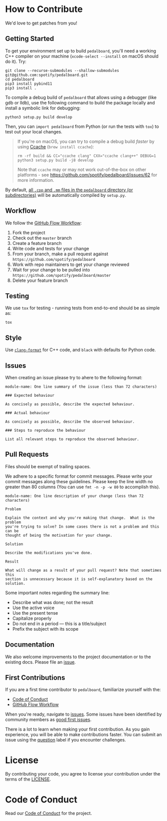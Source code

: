 # How to Contribute

We'd love to get patches from you!

## Getting Started

To get your environment set up to build `pedalboard`, you'll need a working C++ compiler on your machine (`xcode-select --install` on macOS should do it). Try:

```shell
git clone --recurse-submodules --shallow-submodules git@github.com:spotify/pedalboard.git
cd pedalboard
pip3 install pybind11
pip3 install .
```

To compile a debug build of `pedalboard` that allows using a debugger (like gdb or lldb), use the following command to build the package locally and install a symbolic link for debugging:
```shell
python3 setup.py build develop
```

Then, you can `import pedalboard` from Python (or run the tests with `tox`) to test out your local changes.

> If you're on macOS, you can try to compile a debug build _faster_ by using [Ccache](https://ccache.dev/) (`brew install ccache`):
> ```shell
> rm -rf build && CC="ccache clang" CXX="ccache clang++" DEBUG=1 python3 setup.py build -j8 develop
> ```
> Note that `ccache` may or may not work out-of-the-box on other platforms - see https://github.com/spotify/pedalboard/issues/62 for more information.

By default, [all `.cpp` and `.mm` files in the `pedalboard` directory (or subdirectories)](https://github.com/spotify/pedalboard/blob/master/setup.py#L129)
will be automatically compiled by `setup.py`.

## Workflow

We follow the [GitHub Flow Workflow](https://guides.github.com/introduction/flow/):

1.  Fork the project 
1.  Check out the `master` branch 
1.  Create a feature branch
1.  Write code and tests for your change 
1.  From your branch, make a pull request against `https://github.com/spotify/pedalboard` 
1.  Work with repo maintainers to get your change reviewed 
1.  Wait for your change to be pulled into `https://github.com/spotify/pedalboard/master`
1.  Delete your feature branch

## Testing

We use `tox` for testing - running tests from end-to-end should be as simple as:

```
tox
```

## Style

Use [`clang-format`](https://clang.llvm.org/docs/ClangFormat.html) for C++ code, and `black` with defaults for Python code.

## Issues

When creating an issue please try to ahere to the following format:

    module-name: One line summary of the issue (less than 72 characters)

    ### Expected behaviour

    As concisely as possible, describe the expected behaviour.

    ### Actual behaviour

    As concisely as possible, describe the observed behaviour.

    ### Steps to reproduce the behaviour

    List all relevant steps to reproduce the observed behaviour.

## Pull Requests

Files should be exempt of trailing spaces.

We adhere to a specific format for commit messages. Please write your commit
messages along these guidelines. Please keep the line width no greater than 80
columns (You can use `fmt -n -p -w 80` to accomplish this).

    module-name: One line description of your change (less than 72 characters)

    Problem

    Explain the context and why you're making that change.  What is the problem
    you're trying to solve? In some cases there is not a problem and this can be
    thought of being the motivation for your change.

    Solution

    Describe the modifications you've done.

    Result

    What will change as a result of your pull request? Note that sometimes this
    section is unnecessary because it is self-explanatory based on the solution.

Some important notes regarding the summary line:

* Describe what was done; not the result 
* Use the active voice 
* Use the present tense 
* Capitalize properly 
* Do not end in a period — this is a title/subject 
* Prefix the subject with its scope

## Documentation

We also welcome improvements to the project documentation or to the existing
docs. Please file an [issue](https://github.com/spotify/pedalboard/issues/new).

## First Contributions

If you are a first time contributor to `pedalboard`,  familiarize yourself with the:
* [Code of Conduct](CODE_OF_CONDUCT.md)
* [GitHub Flow Workflow](https://guides.github.com/introduction/flow/)
<!-- * Issue and pull request style guides -->

When you're ready, navigate to [issues](https://github.com/spotify/pedalboard/issues/new). Some issues have been identified by community members as [good first issues](https://github.com/spotify/pedalboard/labels/good%20first%20issue). 

There is a lot to learn when making your first contribution. As you gain experience, you will be able to make contributions faster. You can submit an issue using the [question](https://github.com/spotify/pedalboard/labels/question) label if you encounter challenges.  

# License 

By contributing your code, you agree to license your contribution under the 
terms of the [LICENSE](https://github.com/spotify/pedalboard/blob/master/LICENSE).

# Code of Conduct

Read our [Code of Conduct](CODE_OF_CONDUCT.md) for the project.
